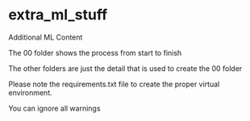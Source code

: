 # extra_ml_stuff
Additional ML Content

The 00 folder shows the process from start to finish

The other folders are just the detail that is used to create the 00 folder


Please note the requirements.txt file to create the proper virtual environment.

You can ignore all warnings